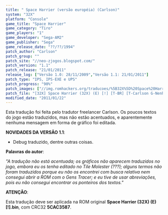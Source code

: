 ```yaml
---
title: " Space Harrier (versão européia) (Carlson)"
system: "32X"
platform: "Console"
game_title: "Space Harrier"
game_category: "Tiro"
game_players: "1"
game_developer: "Sega-AM2"
game_publisher: "Sega"
game_release_date: "??/??/1994"
patch_author: "Carlson"
patch_group: ""
patch_site: "//neo-zjogos.blogspot.com/"
patch_version: "1.1"
patch_release: "21/01/2011"
release_log: ["Versão 1.0: 28/11/2009","Versão 1.1: 21/01/2011"]
patch_type: "IPS, IPS-EXE e UPS"
patch_progress: "90%"
patch_images: ["//img.romhackers.org/traducoes/%5B32X%5D%20Space%20Harrier%20-%20Carlson%20-%201.png","//img.romhackers.org/traducoes/%5B32X%5D%20Space%20Harrier%20-%20Carlson%20-%202.jpg","//img.romhackers.org/traducoes/%5B32X%5D%20Space%20Harrier%20-%20Carlson%20-%203.png"]
patch_file: "[32X] Space Harrier (32X) (E) [!] [T-BR] [T-Carlson G-Nenhum] [V-1.1 P-90% A-2011].zip"
modified_date: "2011/01/22"
---
```

Esta tradução foi feita pelo tradutor freelancer Carlson. Os poucos textos do jogo estão traduzidos, mas não estão acentuados, e aparentemente nenhuma mensagem em forma de gráfico foi editada.

<b>NOVIDADES DA VERSÃO 1.1</b>:

- Debug traduzido, dentre outras coisas.

<b>Palavras do autor</b>:

<i>"A tradução não está acentuada; os gráficos não aparecem traduzidos no jogo, embora eu os tenha editado no Tile Molester (???); alguns termos não foram traduzidos porque eu não os encontrei com busca relativa nem consegui abrir a ROM com o Gens Tracer; e eu tive de usar abreviações, pois eu não consegui encontrar os ponteiros dos textos."</i>

<b>ATENÇÃO</b>:

Esta tradução deve ser aplicada na ROM original <b>Space Harrier (32X) (E) [!].bin</b>, com CRC32 <b>5CAC3587</b>.
